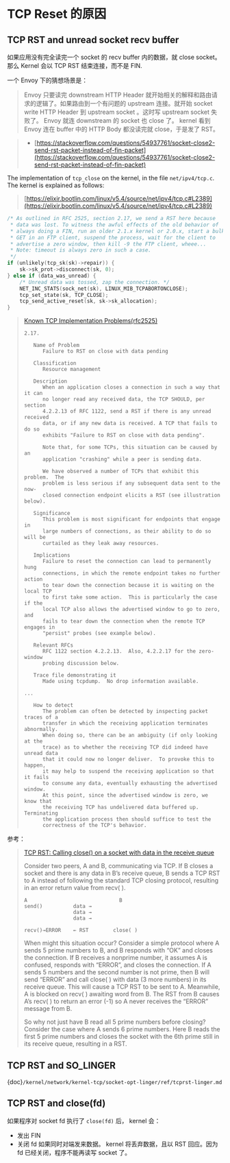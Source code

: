 # TCP Reset 的原因



## TCP RST and unread socket recv buffer

如果应用没有完全读完一个 socket 的 recv buffer 内的数据，就 close socket。那么 Kernel 会以 TCP RST 结束连接，而不是 FIN.

一个 Envoy 下的猜想场景是：

> Envoy 只要读完 downstream HTTP Header 就开始相关的解释和路由请求的逻辑了。如果路由到一个有问题的 upstream 连接。就开始 socket write HTTP Header 到 upstream socket 。这时写 upstream socket 失败了。 Envoy 就连 downstream 的 socket 也 close 了。 kernel 看到 Envoy 连在 buffer 中的 HTTP Body 都没读完就 close，于是发了 RST。




> - [https://stackoverflow.com/questions/54937761/socket-close2-send-rst-packet-instead-of-fin-packet](https://stackoverflow.com/questions/54937761/socket-close2-send-rst-packet-instead-of-fin-packet)



The implementation of `tcp_close` on the kernel, in the file `net/ipv4/tcp.c`.
The kernel is explained as follows:

> [https://elixir.bootlin.com/linux/v5.4/source/net/ipv4/tcp.c#L2389](https://elixir.bootlin.com/linux/v5.4/source/net/ipv4/tcp.c#L2389)

```c
/* As outlined in RFC 2525, section 2.17, we send a RST here because
 * data was lost. To witness the awful effects of the old behavior of
 * always doing a FIN, run an older 2.1.x kernel or 2.0.x, start a bulk
 * GET in an FTP client, suspend the process, wait for the client to
 * advertise a zero window, then kill -9 the FTP client, wheee...
 * Note: timeout is always zero in such a case.
 */
if (unlikely(tcp_sk(sk)->repair)) {
    sk->sk_prot->disconnect(sk, 0);
} else if (data_was_unread) {
    /* Unread data was tossed, zap the connection. */
    NET_INC_STATS(sock_net(sk), LINUX_MIB_TCPABORTONCLOSE);
    tcp_set_state(sk, TCP_CLOSE);
    tcp_send_active_reset(sk, sk->sk_allocation);
}
```



> [Known TCP Implementation Problems(rfc2525)](https://datatracker.ietf.org/doc/html/rfc2525#section-2.17)
>
> ```
> 2.17.
> 
>    Name of Problem
>       Failure to RST on close with data pending
> 
>    Classification
>       Resource management
> 
>    Description
>       When an application closes a connection in such a way that it can
>       no longer read any received data, the TCP SHOULD, per section
>       4.2.2.13 of RFC 1122, send a RST if there is any unread received
>       data, or if any new data is received. A TCP that fails to do so
>       exhibits "Failure to RST on close with data pending".
> 
>       Note that, for some TCPs, this situation can be caused by an
>       application "crashing" while a peer is sending data.
> 
>       We have observed a number of TCPs that exhibit this problem.  The
>       problem is less serious if any subsequent data sent to the now-
>       closed connection endpoint elicits a RST (see illustration below).
>       
>    Significance
>       This problem is most significant for endpoints that engage in
>       large numbers of connections, as their ability to do so will be
>       curtailed as they leak away resources.
> 
>    Implications
>       Failure to reset the connection can lead to permanently hung
>       connections, in which the remote endpoint takes no further action
>       to tear down the connection because it is waiting on the local TCP
>       to first take some action.  This is particularly the case if the
>       local TCP also allows the advertised window to go to zero, and
>       fails to tear down the connection when the remote TCP engages in
>       "persist" probes (see example below).
> 
>    Relevant RFCs
>       RFC 1122 section 4.2.2.13.  Also, 4.2.2.17 for the zero-window
>       probing discussion below.
> 
>    Trace file demonstrating it
>       Made using tcpdump.  No drop information available.
>       
> ...
> 
>    How to detect
>       The problem can often be detected by inspecting packet traces of a
>       transfer in which the receiving application terminates abnormally.
>       When doing so, there can be an ambiguity (if only looking at the
>       trace) as to whether the receiving TCP did indeed have unread data
>       that it could now no longer deliver.  To provoke this to happen,
>       it may help to suspend the receiving application so that it fails
>       to consume any data, eventually exhausting the advertised window.
>       At this point, since the advertised window is zero, we know that
>       the receiving TCP has undelivered data buffered up.  Terminating
>       the application process then should suffice to test the
>       correctness of the TCP's behavior.      
> ```





参考：

> [TCP RST: Calling close() on a socket with data in the receive queue](https://cs.baylor.edu/~donahoo/practical/CSockets/TCPRST.pdf)
>
> Consider two peers, A and B, communicating via TCP. If B closes a socket and there is any data in B’s receive queue, B sends a TCP RST to A instead of following the standard TCP closing protocol, resulting in an error return value from recv( ). 
>
> ```
> A                              B
> send()          data → 
>                 data → 
>                 data → 
> 
> recv()→ERROR    ← RST        close( ) 
> ```
>
> 
>
> When might this situation occur? Consider a simple protocol where A sends 5 prime numbers to B, and B responds with “OK” and closes the connection. If B receives a nonprime number, it assumes A is confused, responds with “ERROR”, and closes the connection. If A sends 5 numbers and the second number is not prime, then B will send “ERROR” and call close( ) with data (3 more numbers) in its receive queue. This will cause a TCP RST to be sent to A. Meanwhile, A is blocked on recv( ) awaiting word from B. The RST from B causes A’s recv( ) to return an error (-1) so A never receives the “ERROR” message from B. 
>
> 
>
> So why not just have B read all 5 prime numbers before closing? Consider the case where A sends 6 prime numbers. Here B reads the first 5 prime numbers and closes the socket with the 6th prime still in its receive queue, resulting in a RST. 





## TCP RST and SO_LINGER

{doc}`/kernel/network/kernel-tcp/socket-opt-linger/ref/tcprst-linger.md`


## TCP RST and close(fd)

如果程序对 socket fd 执行了 `close(fd)` 后， kernel 会：
 - 发出 FIN
 - 关闭 fd 
如果同时对端发来数据。 kernel 将丢弃数据，且以 RST 回应。因为 fd 已经关闭，程序不能再读写 socket 了。